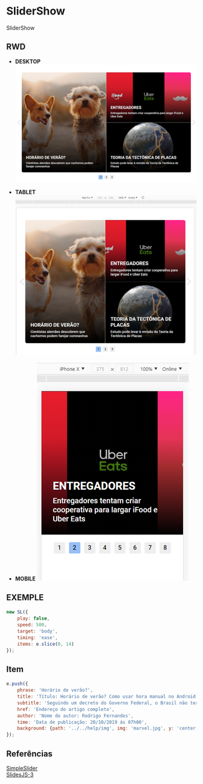 # SliderShow
SliderShow

## RWD

- **DESKTOP**
![Desktop](./screenshots/desktop.png)

- **TABLET**
![Desktop](./screenshots/tablet.png)

- **MOBILE**
![Desktop](./screenshots/mobile.png)

## EXEMPLE
```javascript
new SL({
	play: false,
	speed: 500,
	target: 'body',
	timing: 'ease',
	items: e.slice(0, 14)
});
```

## Item
```javascript
e.push({
	phrase: 'Horário de verão?',
	title: 'Título: Horário de verão? Como usar hora manual no Android e corrigir erro',
	subtitle: 'Seguindo um decreto do Governo Federal, o Brasil não terá horário de verão em 2019',
	href: 'Endereço do artigo completo',
	author: 'Nome do autor: Rodrigo Fernandes',
	time: 'Data de publicação: 20/10/2019 ás 07h00',
	background: {path: '../../help/img', img: 'marvel.jpg', y: 'center', x: 'left'}
});
```

## Referências
[SimpleSlider](https://github.com/michu2k/SimpleSlider)  
[SlidesJS-3](https://github.com/nathansearles/Slides/tree/SlidesJS-3)
